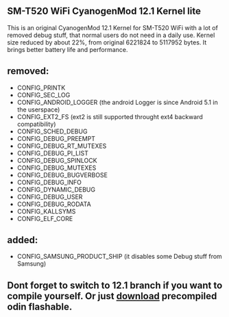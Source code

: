 ## SM-T520 WiFi CyanogenMod 12.1 Kernel lite
This is an original CyanogenMod 12.1 Kernel for SM-T520 WiFi with a lot of removed debug stuff, that normal users do not need in a daily use.
Kernel size reduced by about 22%, from original 6221824 to 5117952 bytes.
It brings better battery life and performance.

## removed:
- CONFIG_PRINTK
- CONFIG_SEC_LOG
- CONFIG_ANDROID_LOGGER (the android Logger is since Android 5.1 in the userspace)
- CONFIG_EXT2_FS (ext2 is still supported throught ext4 backward compatibility)
- CONFIG_SCHED_DEBUG
- CONFIG_DEBUG_PREEMPT
- CONFIG_DEBUG_RT_MUTEXES
- CONFIG_DEBUG_PI_LIST
- CONFIG_DEBUG_SPINLOCK
- CONFIG_DEBUG_MUTEXES
- CONFIG_DEBUG_BUGVERBOSE
- CONFIG_DEBUG_INFO
- CONFIG_DYNAMIC_DEBUG
- CONFIG_DEBUG_USER
- CONFIG_DEBUG_RODATA
- CONFIG_KALLSYMS
- CONFIG_ELF_CORE

## added:
- CONFIG_SAMSUNG_PRODUCT_SHIP (it disables some Debug stuff from Samsung)

## Dont forget to switch to 12.1 branch if you want to compile yourself. Or just [download](https://github.com/maroviher/android_kernel_samsung_exynos5420/raw/cm-12.1/boot.tar) precompiled odin flashable.
